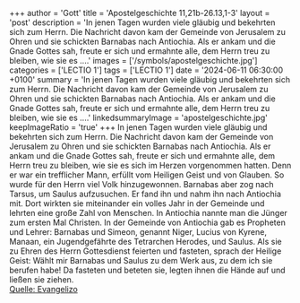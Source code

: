+++
author = 'Gott'
title = 'Apostelgeschichte 11,21b-26.13,1-3'
layout = 'post'
description = 'In jenen Tagen wurden viele gläubig und bekehrten sich zum Herrn. Die Nachricht davon kam der Gemeinde von Jerusalem zu Ohren und sie schickten Barnabas nach Antiochia. Als er ankam und die Gnade Gottes sah, freute er sich und ermahnte alle, dem Herrn treu zu bleiben, wie sie es ....'
images = ['/symbols/apostelgeschichte.jpg']
categories = ['LECTIO 1']
tags = ['LECTIO 1']
date = '2024-06-11 06:30:00 +0100'
summary = 'In jenen Tagen wurden viele gläubig und bekehrten sich zum Herrn. Die Nachricht davon kam der Gemeinde von Jerusalem zu Ohren und sie schickten Barnabas nach Antiochia. Als er ankam und die Gnade Gottes sah, freute er sich und ermahnte alle, dem Herrn treu zu bleiben, wie sie es ....'
linkedsummaryImage = 'apostelgeschichte.jpg'
keepImageRatio = 'true'
+++
In jenen Tagen wurden viele gläubig und bekehrten sich zum Herrn.
Die Nachricht davon kam der Gemeinde von Jerusalem zu Ohren und sie schickten Barnabas nach Antiochia.
Als er ankam und die Gnade Gottes sah, freute er sich und ermahnte alle, dem Herrn treu zu bleiben, wie sie es sich im Herzen vorgenommen hatten.<!--more-->
Denn er war ein trefflicher Mann, erfüllt vom Heiligen Geist und von Glauben. So wurde für den Herrn viel Volk hinzugewonnen.
Barnabas aber zog nach Tarsus, um Saulus aufzusuchen.
Er fand ihn und nahm ihn nach Antiochia mit. Dort wirkten sie miteinander ein volles Jahr in der Gemeinde und lehrten eine große Zahl von Menschen. In Antiochia nannte man die Jünger zum ersten Mal Christen.
In der Gemeinde von Antiochia gab es Propheten und Lehrer: Barnabas und Simeon, genannt Niger, Lucius von Kyrene, Manaan, ein Jugendgefährte des Tetrarchen Herodes, und Saulus.
Als sie zu Ehren des Herrn Gottesdienst feierten und fasteten, sprach der Heilige Geist: Wählt mir Barnabas und Saulus zu dem Werk aus, zu dem ich sie berufen habe!
Da fasteten und beteten sie, legten ihnen die Hände auf und ließen sie ziehen.<br> [Quelle: Evangelizo](https://evangeliumtagfuertag.org/DE/gospel)